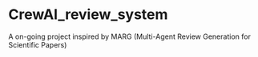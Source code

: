 # CrewAI_review_system
A on-going project inspired by MARG (Multi-Agent Review Generation for Scientific Papers)
